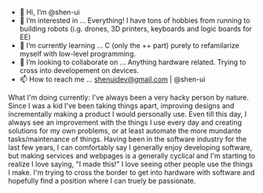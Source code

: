 - 👋 Hi, I’m @shen-ui
- 👀 I’m interested in ... Everything! I have tons of hobbies from running to building robots (i.g. drones, 3D printers, keyboards and logic boards for EE)
- 🌱 I’m currently learning ... C (only the ++ part) purely to refamilarize myself with low-level programming.
- 💞️ I’m looking to collaborate on ... Anything hardware related. Trying to cross into developement on devices.
- 📫 How to reach me ... shenuidev@gmail.com | @shen-ui


What I'm doing currently:
I've always been a very hacky person by nature. Since I was a kid I've been taking things apart, improving designs and incrementally making a product I would personally use. Even till this day, I always see an improvement with the things I use every day and creating solutions for my own problems, or at least automate the more mundante tasks/maintenance of things. Having been in the software industry for the last few years, I can comfortably say I generally enjoy developing software, but making services and webpages is a generally cyclical and I'm starting to realize I love saying, "I made this!" I love seeing other people use the things I make. I'm trying to cross the border to get into hardware with software and hopefully find a position where I can truely be passionate.

